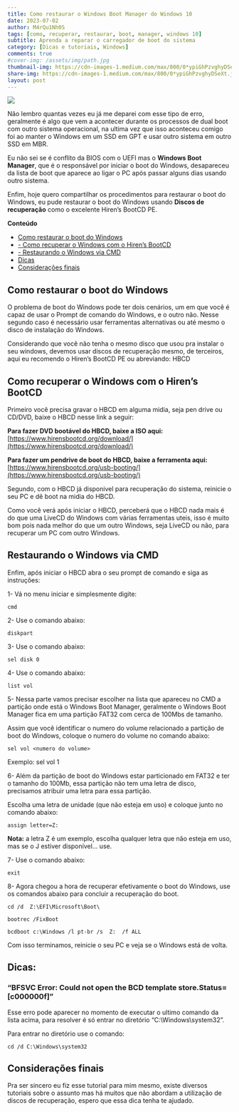```yaml
---
title: Como restaurar o Windows Boot Manager do Windows 10
date: 2023-07-02
author: M4rQu1Nh0S
tags: [como, recuperar, restaurar, boot, manager, windows 10]
subtitle: Aprenda a reparar o carregador de boot do sistema
category: [Dicas e tutoriais, Windows]
comments: true
#cover-img: /assets/img/path.jpg
thumbnail-img: https://cdn-images-1.medium.com/max/800/0*ypiGhPzvghyDSeXt.jpg
share-img: https://cdn-images-1.medium.com/max/800/0*ypiGhPzvghyDSeXt.jpg
layout: post
---
```


![](https://cdn-images-1.medium.com/max/800/0*ypiGhPzvghyDSeXt.jpg)

Não lembro quantas vezes eu já me deparei com esse tipo de erro, geralmente é algo que vem a acontecer durante os processos de dual boot com outro sistema operacional, na ultima vez que isso aconteceu comigo foi ao manter o Windows em um SSD em GPT e usar outro sistema em outro SSD em MBR.

Eu não sei se é conflito da BIOS com o UEFI mas o **Windows Boot Manager**, que é o responsável por iniciar o boot do Windows, desapareceu da lista de boot que aparece ao ligar o PC após passar alguns dias usando outro sistema.

Enfim, hoje quero compartilhar os procedimentos para restaurar o boot do Windows, eu pude restaurar o boot do Windows usando **Discos de recuperação** como o excelente Hiren’s BootCD PE.

**Conteúdo**
-  [Como restaurar o boot do Windows](#como-restaurar-o-boot-do-windows)
-  [- Como recuperar o Windows com o Hiren’s BootCD](#como-recuperar-o-windows-com-o-hirens-bootcd)
-  [- Restaurando o Windows via CMD](#restaurando-o-windows-via-cmd)
-  [Dicas](#dicas)
-  [Considerações finais](#considerações-finais)

## Como restaurar o boot do Windows
O problema de boot do Windows pode ter dois cenários, um em que você é capaz de usar o Prompt de comando do Windows, e o outro não. Nesse segundo caso é necessário usar ferramentas alternativas ou até mesmo o disco de instalação do Windows.

Considerando que você não tenha o mesmo disco que usou pra instalar o seu windows, devemos usar discos de recuperação mesmo, de terceiros, aqui eu recomendo o Hiren’s BootCD PE ou abreviando: HBCD

## Como recuperar o Windows com o Hiren’s BootCD
Primeiro você precisa gravar o HBCD em alguma midia, seja pen drive ou CD/DVD, baixe o HBCD nesse link a seguir:

**Para fazer DVD bootável do HBCD, baixe a ISO aqui:**
[https://www.hirensbootcd.org/download/](https://www.hirensbootcd.org/download/)

**Para fazer um pendrive de boot do HBCD, baixe a ferramenta aqui:**
[https://www.hirensbootcd.org/usb-booting/](https://www.hirensbootcd.org/usb-booting/)

Segundo, com o HBCD já disponivel para recuperação do sistema, reinicie o seu PC e dê boot na midia do HBCD.

Como você verá após iniciar o HBCD, perceberá que o HBCD nada mais é do que uma LiveCD do Windows com várias ferramentas uteis, isso é muito bom pois nada melhor do que um outro Windows, seja LiveCD ou não, para recuperar um PC com outro Windows.

## Restaurando o Windows via CMD
Enfim, após iniciar o HBCD abra o seu prompt de comando e siga as instruções:

1- Vá no menu iniciar e simplesmente digite:

	cmd

2- Use o comando abaixo:

	diskpart

3- Use o comando abaixo:

	sel disk 0

4- Use o comando abaixo:

	list vol

5- Nessa parte vamos precisar escolher na lista que apareceu no CMD a partição onde está o Windows Boot Manager, geralmente o Windows Boot Manager fica em uma partição FAT32 com cerca de 100Mbs de tamanho.

Assim que você identificar o numero do volume relacionado a partição de boot do Windows, coloque o numero do volume no comando abaixo:

	sel vol <numero do volume>

Exemplo: sel vol 1

6- Além da partição de boot do Windows estar particionado em FAT32 e ter o tamanho do 100Mb, essa partição não tem uma letra de disco, precisamos atribuir uma letra para essa partição.

Escolha uma letra de unidade (que não esteja em uso) e coloque junto no comando abaixo:

	assign letter=Z:

**Nota:** a letra Z é um exemplo, escolha qualquer letra que não esteja em uso, mas se o J estiver disponível… use.

7- Use o comando abaixo:

	exit

8- Agora chegou a hora de recuperar efetivamente o boot do Windows, use os comandos abaixo para concluir a recuperação do boot.

	cd /d  Z:\EFI\Microsoft\Boot\

	bootrec /FixBoot

	bcdboot c:\Windows /l pt-br /s  Z:  /f ALL

Com isso terminamos, reinicie o seu PC e veja se o Windows está de volta.

## Dicas:

### “BFSVC Error: Could not open the BCD template store.Status=[c000000f]”
Esse erro pode aparecer no momento de executar o ultimo comando da lista acima, para resolver é só entrar no diretório “C:\Windows\system32”.

Para entrar no diretório use o comando:

	cd /d C:\Windows\system32

## Considerações finais
Pra ser sincero eu fiz esse tutorial para mim mesmo, existe diversos tutoriais sobre o assunto mas há muitos que não abordam a utilização de discos de recuperação, espero que essa dica tenha te ajudado.

